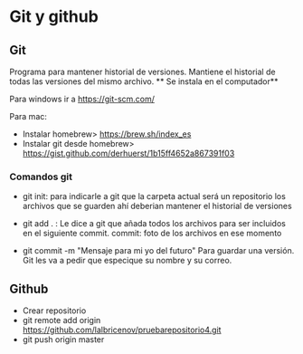 # Git y github

## Git

Programa para mantener historial de versiones. Mantiene el historial de todas las versiones del mismo archivo.
** Se instala en el computador**

Para windows ir a https://git-scm.com/

Para mac:

- Instalar homebrew> https://brew.sh/index_es
- Instalar git desde homebrew> https://gist.github.com/derhuerst/1b15ff4652a867391f03

### Comandos git

- git init: para indicarle a git que la carpeta actual será un repositorio los archivos que se guarden ahí deberian mantener el historial de versiones
- git add . : Le dice a git que añada todos los archivos para ser incluidos en el siguiente commit. commit: foto de los archivos en ese momento

- git commit -m "Mensaje para mi yo del futuro"
  Para guardar una versión. Git les va a pedir que especique su nombre y su correo.

## Github

- Crear repositorio
- git remote add origin https://github.com/lalbricenov/pruebarepositorio4.git
- git push origin master
